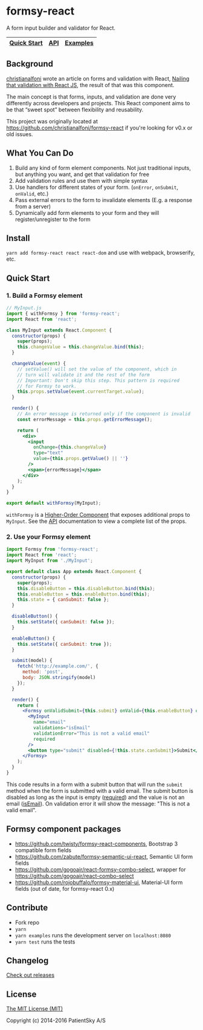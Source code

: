 # formsy-react 

A form input builder and validator for React.

| [Quick Start](#quick-start) | [API](/API.md) | [Examples](/examples) |
| --------------------------- | -------------- | --------------------- |

## Background

[christianalfoni](https://github.com/christianalfoni/) wrote an article on forms and validation with React, [Nailing that validation with React JS](http://christianalfoni.github.io/javascript/2014/10/22/nailing-that-validation-with-reactjs.html), the result of that was this component.

The main concept is that forms, inputs, and validation are done very differently across developers and projects. This React component aims to be that “sweet spot” between flexibility and reusability.

This project was originally located at https://github.com/christianalfoni/formsy-react if you're looking for v0.x or old issues.

## What You Can Do

1.  Build any kind of form element components. Not just traditional inputs, but anything you want, and get that validation for free
2.  Add validation rules and use them with simple syntax
3.  Use handlers for different states of your form. (`onError`, `onSubmit`, `onValid`, etc.)
4.  Pass external errors to the form to invalidate elements (E.g. a response from a server)
5.  Dynamically add form elements to your form and they will register/unregister to the form

## Install

`yarn add formsy-react react react-dom` and use with webpack, browserify, etc.

## Quick Start

### 1. Build a Formsy element

```jsx
// MyInput.js
import { withFormsy } from 'formsy-react';
import React from 'react';

class MyInput extends React.Component {
  constructor(props) {
    super(props);
    this.changeValue = this.changeValue.bind(this);
  }

  changeValue(event) {
    // setValue() will set the value of the component, which in
    // turn will validate it and the rest of the form
    // Important: Don't skip this step. This pattern is required
    // for Formsy to work.
    this.props.setValue(event.currentTarget.value);
  }

  render() {
    // An error message is returned only if the component is invalid
    const errorMessage = this.props.getErrorMessage();

    return (
      <div>
        <input
          onChange={this.changeValue}
          type="text"
          value={this.props.getValue() || ''}
        />
        <span>{errorMessage}</span>
      </div>
    );
  }
}

export default withFormsy(MyInput);
```

`withFormsy` is a [Higher-Order Component](https://facebook.github.io/react/docs/higher-order-components.html) that exposes additional props to `MyInput`. See the [API](/API.md#withFormsy) documentation to view a complete list of the props.

### 2. Use your Formsy element

```jsx
import Formsy from 'formsy-react';
import React from 'react';
import MyInput from './MyInput';

export default class App extends React.Component {
  constructor(props) {
    super(props);
    this.disableButton = this.disableButton.bind(this);
    this.enableButton = this.enableButton.bind(this);
    this.state = { canSubmit: false };
  }

  disableButton() {
    this.setState({ canSubmit: false });
  }

  enableButton() {
    this.setState({ canSubmit: true });
  }

  submit(model) {
    fetch('http://example.com/', {
      method: 'post',
      body: JSON.stringify(model)
    });
  }

  render() {
    return (
      <Formsy onValidSubmit={this.submit} onValid={this.enableButton} onInvalid={this.disableButton}>
        <MyInput
          name="email"
          validations="isEmail"
          validationError="This is not a valid email"
          required
        />
        <button type="submit" disabled={!this.state.canSubmit}>Submit</button>
      </Formsy>
    );
  }
}
```

This code results in a form with a submit button that will run the `submit` method when the form is submitted with a valid email. The submit button is disabled as long as the input is empty ([required](/API.md#required)) and the value is not an email ([isEmail](/API.md#validators)). On validation error it will show the message: "This is not a valid email".

## Formsy component packages

-   https://github.com/twisty/formsy-react-components, Bootstrap 3 compatible form fields
-   https://github.com/zabute/formsy-semantic-ui-react, Semantic UI form fields
-   https://github.com/gogoair/react-formsy-combo-select, wrapper for https://github.com/gogoair/react-combo-select
-   https://github.com/rojobuffalo/formsy-material-ui, Material-UI form fields (out of date, for formsy-react 0.x)

## Contribute

-   Fork repo
-   `yarn`
-   `yarn examples` runs the development server on `localhost:8080`
-   `yarn test` runs the tests


## Changelog

[Check out releases](https://github.com/formsy/formsy-react/releases)

## License

[The MIT License (MIT)](/LICENSE)

Copyright (c) 2014-2016 PatientSky A/S
